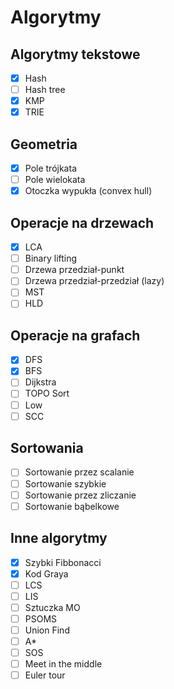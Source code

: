 # Algorytmy

## Algorytmy tekstowe
* [x] Hash
* [ ] Hash tree
* [x] KMP
* [x] TRIE

## Geometria
* [x] Pole trójkata
* [ ] Pole wielokata
* [x] Otoczka wypukła (convex hull)

## Operacje na drzewach
* [x] LCA
* [ ] Binary lifting
* [ ] Drzewa przedział-punkt
* [ ] Drzewa przedział-przedział (lazy)
* [ ] MST
* [ ] HLD

## Operacje na grafach
* [x] DFS
* [x] BFS
* [ ] Dijkstra
* [ ] TOPO Sort
* [ ] Low
* [ ] SCC

## Sortowania
* [ ] Sortowanie przez scalanie
* [ ] Sortowanie szybkie
* [ ] Sortowanie przez zliczanie
* [ ] Sortowanie bąbelkowe

## Inne algorytmy
* [x] Szybki Fibbonacci
* [x] Kod Graya
* [ ] LCS
* [ ] LIS
* [ ] Sztuczka MO
* [ ] PSOMS
* [ ] Union Find
* [ ] A*
* [ ] SOS
* [ ] Meet in the middle
* [ ] Euler tour
